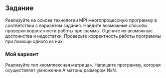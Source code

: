 <h2>Задание</h2>
<p>Реализуйте на основе технологии MPI многопроцессную программу в соответствии с вариантом задания. Найдите возможные способы проверки корректности работы программы. Оцените их возможные достоинства и недостатки. Проверьте корректность работы программы при помощи одного из них. </p>
<h3>Мой вариант</h3>
<p>Реализуйте тип «комплексная матрица».
Напишите программу, которая осуществляет умножение A матриц размером NxN.</p>